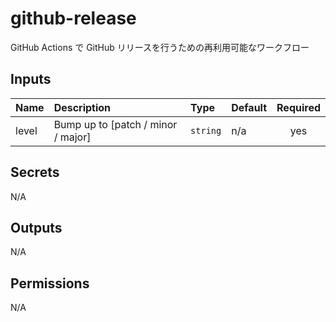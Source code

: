 # github-release

GitHub Actions で GitHub リリースを行うための再利用可能なワークフロー

<!-- actdocs start -->

## Inputs

| Name  | Description                        | Type     | Default | Required |
| :---- | :--------------------------------- | :------- | :------ | :------: |
| level | Bump up to [patch / minor / major] | `string` | n/a     |   yes    |

## Secrets

N/A

## Outputs

N/A

## Permissions

N/A

<!-- actdocs end -->

